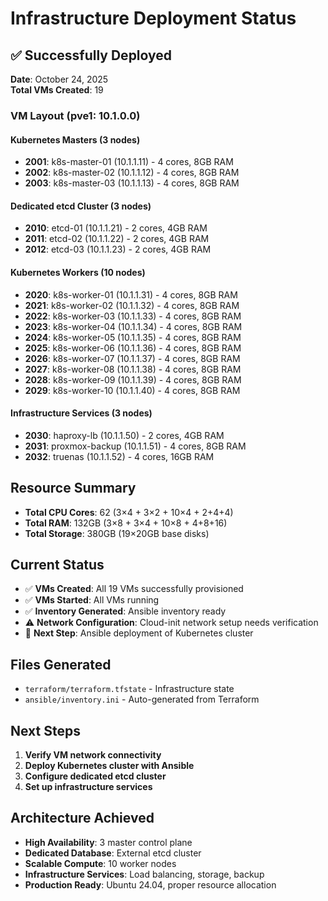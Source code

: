 # Infrastructure Deployment Status

## ✅ Successfully Deployed

**Date**: October 24, 2025  
**Total VMs Created**: 19

### VM Layout (pve1: 10.1.0.0)

#### Kubernetes Masters (3 nodes)
- **2001**: k8s-master-01 (10.1.1.11) - 4 cores, 8GB RAM
- **2002**: k8s-master-02 (10.1.1.12) - 4 cores, 8GB RAM  
- **2003**: k8s-master-03 (10.1.1.13) - 4 cores, 8GB RAM

#### Dedicated etcd Cluster (3 nodes)
- **2010**: etcd-01 (10.1.1.21) - 2 cores, 4GB RAM
- **2011**: etcd-02 (10.1.1.22) - 2 cores, 4GB RAM
- **2012**: etcd-03 (10.1.1.23) - 2 cores, 4GB RAM

#### Kubernetes Workers (10 nodes)
- **2020**: k8s-worker-01 (10.1.1.31) - 4 cores, 8GB RAM
- **2021**: k8s-worker-02 (10.1.1.32) - 4 cores, 8GB RAM
- **2022**: k8s-worker-03 (10.1.1.33) - 4 cores, 8GB RAM
- **2023**: k8s-worker-04 (10.1.1.34) - 4 cores, 8GB RAM
- **2024**: k8s-worker-05 (10.1.1.35) - 4 cores, 8GB RAM
- **2025**: k8s-worker-06 (10.1.1.36) - 4 cores, 8GB RAM
- **2026**: k8s-worker-07 (10.1.1.37) - 4 cores, 8GB RAM
- **2027**: k8s-worker-08 (10.1.1.38) - 4 cores, 8GB RAM
- **2028**: k8s-worker-09 (10.1.1.39) - 4 cores, 8GB RAM
- **2029**: k8s-worker-10 (10.1.1.40) - 4 cores, 8GB RAM

#### Infrastructure Services (3 nodes)
- **2030**: haproxy-lb (10.1.1.50) - 2 cores, 4GB RAM
- **2031**: proxmox-backup (10.1.1.51) - 4 cores, 8GB RAM
- **2032**: truenas (10.1.1.52) - 4 cores, 16GB RAM

## Resource Summary
- **Total CPU Cores**: 62 (3×4 + 3×2 + 10×4 + 2+4+4)
- **Total RAM**: 132GB (3×8 + 3×4 + 10×8 + 4+8+16)  
- **Total Storage**: 380GB (19×20GB base disks)

## Current Status
- ✅ **VMs Created**: All 19 VMs successfully provisioned
- ✅ **VMs Started**: All VMs running  
- ✅ **Inventory Generated**: Ansible inventory ready
- ⚠️ **Network Configuration**: Cloud-init network setup needs verification
- 🔄 **Next Step**: Ansible deployment of Kubernetes cluster

## Files Generated
- `terraform/terraform.tfstate` - Infrastructure state
- `ansible/inventory.ini` - Auto-generated from Terraform

## Next Steps
1. **Verify VM network connectivity**
2. **Deploy Kubernetes cluster with Ansible**
3. **Configure dedicated etcd cluster**
4. **Set up infrastructure services**

## Architecture Achieved
- **High Availability**: 3 master control plane
- **Dedicated Database**: External etcd cluster
- **Scalable Compute**: 10 worker nodes
- **Infrastructure Services**: Load balancing, storage, backup
- **Production Ready**: Ubuntu 24.04, proper resource allocation